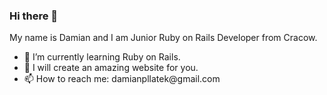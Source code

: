 ### Hi there 👋

 My name is Damian and I am Junior Ruby on Rails Developer from Cracow.
 <ul>
  <li>🌱   I’m currently learning Ruby on Rails.</li>
  <li>🎯   I will create an amazing website for you.</li>
  <li>📫   How to reach me: damianpllatek@gmail.com </li>
 </ul>
<!--
**damianpllatek/damianpllatek** is a ✨ _special_ ✨ repository because its `README.md` (this file) appears on your GitHub profile.

Here are some ideas to get you started:

- 🔭 I’m currently working on ...
- 🌱 I’m currently learning ...
- 👯 I’m looking to collaborate on ...
- 🤔 I’m looking for help with ...
- 💬 Ask me about ...
- 📫 How to reach me: ...
- 😄 Pronouns: ...
- ⚡ Fun fact: ...
-->
